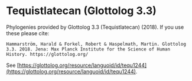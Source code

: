 # Tequistlatecan (Glottolog 3.3)

Phylogenies provided by Glottolog 3.3 (Tequistlatecan) (2018). If you use these please cite:

```
Hammarström, Harald & Forkel, Robert & Haspelmath, Martin. Glottolog 3.3. 2018. Jena: Max Planck Institute for the Science of Human History. https://glottolog.org/
```

See  [https://glottolog.org/resource/languoid/id/tequ1244](https://glottolog.org/resource/languoid/id/tequ1244).

